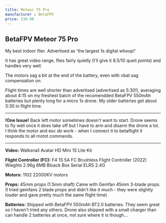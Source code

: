 ```yaml
---
title: Meteor 75 Pro
manufacturer : BetaFPV
price: 230.00
---
```


## BetaFPV Meteor 75 Pro

My best indoor flier. Advertised as 'the largest 1s digital whoop!'

It has great video range, flies fairly quietly (I'll give it 8.5/10 queit points) and handles very well.

The motors sag a bit at the end of the battery, even with vbat sag compensation on.

Flight times are well shorter than advertised (advertised as 5:30!),
averaging about 4:15 on my freshest batch of
the recomendded BetaFPV 550mAh batteries but plenty long for a micro 1s drone.
My older batteries get about 3:30 in flight time.

---

**!One Issue!**
Back left motor sometimes doesn't want to start. Drone seems to fly well once it does take off but I have to arm and disarm the drone a lot.
I think the motor and esc *do* work - when I connect it to betaflight it responds to all motot commands.

---

**Video:**
Walksnail Avatar HD Mini 1S Lite Kit

**Flight Controller (FC):**
F4 1S 5A FC Brushless Flight Controller (2022)
Wieghts 2.96g
8MB Bloack Box
Serial ELRS 2.4G

**Motors:**
1102 22000KV motors

**Props:**
45mm props (1.5mm shaft)
Came with Gemfan 45mm 3-blade props.
(I tried gemfans 2 blade props and didn't like it much - they were slightly louder and gave pretty much the same flight time)

**Batteries:**
Shipped with BetaFPV 550mAh BT2.0 batteries.
They seem great so I haven't tried any others.
Drone also shipped with a small charger than can handle 2 batteries at once, not sure where it is though...
